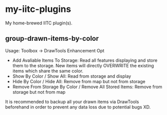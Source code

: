 # my-iitc-plugins
My home-brewed IITC plugin(s).

## group-drawn-items-by-color
Usage:
Toolbox -> DrawTools Enhancement Opt
- Add Avaliable Items To Storage: Read all features displaying and store them to the storage. New items will directly OVERWRITE the existing items which share the same color.
- Show By Color / Show All: Read from storage and display
- Hide By Color / Hide All: Remove from map but not from storage
- Remove From Storage By Color / Remove All Stored Items: Remove from storage but not from map

It is recommended to backup all your drawn items via DrawTools beforehand in order to prevent any data loss due to potential bugs XD.
